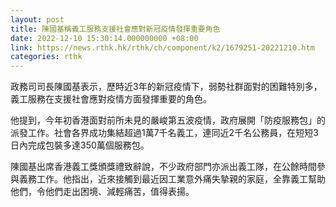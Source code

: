 ```yaml
---
layout: post
title: 陳國基稱義工服務支援社會應對新冠疫情發揮重要角色
date: 2022-12-10 15:30:14.000000000 +08:00
link: https://news.rthk.hk/rthk/ch/component/k2/1679251-20221210.htm
categories: rthk
---
```


政務司司長陳國基表示，歷時近3年的新冠疫情下，弱勢社群面對的困難特別多，義工服務在支援社會應對疫情方面發揮重要的角色。

他提到，今年初香港面對前所未見的嚴峻第五波疫情，政府展開「防疫服務包」的派發工作。社會各界成功集結超過1萬7千名義工，連同近2千名公務員，在短短3日內完成包裝多達350萬個服務包。

陳國基出席香港義工獎頒獎禮致辭說，不少政府部門亦派出義工隊，在公餘時間參與義務工作。他指出，近來接觸到最近因工業意外痛失摯親的家庭，全靠義工幫助他們，令他們走出困境、減輕痛苦，值得表揚。

